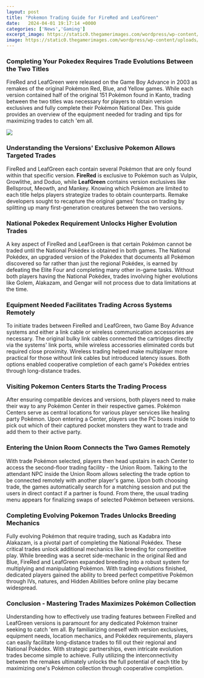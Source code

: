 ```yaml
---
layout: post
title: "Pokemon Trading Guide for FireRed and LeafGreen"
date:   2024-04-01 19:17:14 +0000
categories: ['News','Gaming']
excerpt_image: https://static0.thegamerimages.com/wordpress/wp-content/uploads/2020/03/pokemon-time.jpg
image: https://static0.thegamerimages.com/wordpress/wp-content/uploads/2020/03/pokemon-time.jpg
---
```


### Completing Your Pokedex Requires Trade Evolutions Between the Two Titles
FireRed and LeafGreen were released on the Game Boy Advance in 2003 as remakes of the original Pokémon Red, Blue, and Yellow games. While each version contained half of the original 151 Pokémon found in Kanto, trading between the two titles was necessary for players to obtain version exclusives and fully complete their Pokémon National Dex. This guide provides an overview of the equipment needed for trading and tips for maximizing trades to catch 'em all.

![](https://imgv2-1-f.scribdassets.com/img/document/146561908/original/55b20bfc98/1585195106?v=1)
### Understanding the Versions' Exclusive Pokemon Allows Targeted Trades 
FireRed and LeafGreen each contain several Pokémon that are only found within that specific version. **FireRed** is exclusive to Pokémon such as Vulpix, Growlithe, and Doduo, while **LeafGreen** contains version exclusives like Bellsprout, Meowth, and Mankey. Knowing which Pokémon are limited to each title helps players strategize trades to obtain counterparts. Remake developers sought to recapture the original games' focus on trading by splitting up many first-generation creatures between the two versions.
### National Pokedex Requirement Unlocks Higher Evolution Trades
A key aspect of FireRed and LeafGreen is that certain Pokémon cannot be traded until the National Pokédex is obtained in both games. The National Pokédex, an upgraded version of the Pokédex that documents all Pokémon discovered so far rather than just the regional Pokédex, is earned by defeating the Elite Four and completing many other in-game tasks. Without both players having the National Pokédex, trades involving higher evolutions like Golem, Alakazam, and Gengar will not process due to data limitations at the time. 
### Equipment Needed Facilitates Trading Across Systems Remotely 
To initiate trades between FireRed and LeafGreen, two Game Boy Advance systems and either a link cable or wireless communication accessories are necessary. The original bulky link cables connected the cartridges directly via the systems' link ports, while wireless accessories eliminated cords but required close proximity. Wireless trading helped make multiplayer more practical for those without link cables but introduced latency issues. Both options enabled cooperative completion of each game's Pokédex entries through long-distance trades.
### Visiting Pokemon Centers Starts the Trading Process 
After ensuring compatible devices and versions, both players need to make their way to any Pokémon Center in their respective games. Pokémon Centers serve as central locations for various player services like healing party Pokémon. Upon entering a Center, players use the PC boxes inside to pick out which of their captured pocket monsters they want to trade and add them to their active party. 
### Entering the Union Room Connects the Two Games Remotely
With trade Pokémon selected, players then head upstairs in each Center to access the second-floor trading facility - the Union Room. Talking to the attendant NPC inside the Union Room allows selecting the trade option to be connected remotely with another player's game. Upon both choosing trade, the games automatically search for a matching session and put the users in direct contact if a partner is found. From there, the usual trading menu appears for finalizing swaps of selected Pokémon between versions.
### Completing Evolving Pokemon Trades Unlocks Breeding Mechanics
Fully evolving Pokémon that require trading, such as Kadabra into Alakazam, is a pivotal part of completing the National Pokédex. These critical trades unlock additional mechanics like breeding for competitive play. While breeding was a secret side-mechanic in the original Red and Blue, FireRed and LeafGreen expanded breeding into a robust system for multiplying and manipulating Pokémon. With trading evolutions finished, dedicated players gained the ability to breed perfect competitive Pokémon through IVs, natures, and Hidden Abilities before online play became widespread.
### Conclusion - Mastering Trades Maximizes Pokémon Collection
Understanding how to effectively use trading features between FireRed and LeafGreen versions is paramount for any dedicated Pokémon trainer seeking to catch 'em all. By familiarizing oneself with version exclusives, equipment needs, location mechanics, and Pokédex requirements, players can easily facilitate long-distance trades to fill out their regional and National Pokédex. With strategic partnerships, even intricate evolution trades become simple to achieve. Fully utilizing the interconnectivity between the remakes ultimately unlocks the full potential of each title by maximizing one's Pokémon collection through cooperative completion.